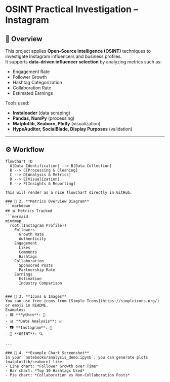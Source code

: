 # OSINT Practical Investigation – Instagram

## 📌 Overview
This project applies **Open-Source Intelligence (OSINT)** techniques to investigate Instagram influencers and business profiles.  
It supports **data-driven influencer selection** by analyzing metrics such as:
- Engagement Rate
- Follower Growth
- Hashtag Categorization
- Collaboration Rate
- Estimated Earnings

Tools used:
- **Instaloader** (data scraping)
- **Pandas, NumPy** (processing)
- **Matplotlib, Seaborn, Plotly** (visualization)
- **HypeAuditor, SocialBlade, Display Purposes** (validation)

---

## ⚙️ Workflow
```mermaid
flowchart TD
  A[Data Identification] --> B[Data Collection]
  B --> C[Processing & Cleaning]
  C --> D[Analysis & Metrics]
  D --> E[Visualization]
  E --> F[Insights & Reporting]

This will render as a nice flowchart directly in GitHub.

### 🔹 2. **Metrics Overview Diagram**
```markdown
## 📊 Metrics Tracked
```mermaid
mindmap
  root((Instagram Profile))
    Followers
      Growth Rate
      Authenticity
    Engagement
      Likes
      Comments
      Hashtags
    Collaboration
      Sponsored Posts
      Partnership Rate
    Earnings
      Estimation
      Industry Comparison


### 🔹 3. **Icons & Images**
You can use free icons from [Simple Icons](https://simpleicons.org/) or emoji in README.  
Examples:  
- 🟦 **Python**: 🐍  
- 📊 **Data Analysis**: 📈  
- 📷 **Instagram**: 📸  
- 🔎 **OSINT**: 🔍  

---

### 🔹 4. **Example Chart Screenshot**
In your `notebooks/analysis_demo.ipynb`, you can generate plots (matplotlib/seaborn) like:  
- Line chart: *Follower Growth over Time*  
- Bar chart: *Top 10 Hashtags Used*  
- Pie chart: *Collaboration vs Non-Collaboration Posts*  


